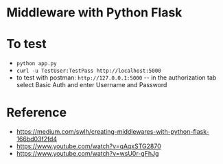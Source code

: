 # Middleware with Python Flask

# To test
- `python app.py`
- `curl -u TestUser:TestPass http://localhost:5000`
- to test with postman: `http://127.0.0.1:5000`
-- in the authorization tab select Basic Auth and enter Username and Password

# Reference
- https://medium.com/swlh/creating-middlewares-with-python-flask-166bd03f2fd4
- https://www.youtube.com/watch?v=qAqxSTG2870
- https://www.youtube.com/watch?v=wsU0r-gFhJg